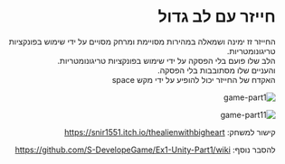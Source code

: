 <div lang="he" dir="rtl">

# חייזר עם לב גדול

החייזר זז ימינה ושמאלה במהירות מסויימת ומרחק מסויים על ידי שימוש בפונקציות טריגונומטריות.\
הלב שלו פועם בלי הפסקה על ידי שימוש בפונקציות טריגונומטריות.\
והעניים שלו מסתובבות בלי הפסקה.\
האקדח של החייזר יכול להופיע על ידי מקש space
  


![game-part1](https://user-images.githubusercontent.com/58264273/139930265-d018ee93-027c-4cd5-93d5-95c3084032d3.png)
 

![game-part11](https://user-images.githubusercontent.com/58264273/139944023-4f871a5b-4320-4965-baba-fd1a483f3581.png)

  
קישור למשחק: https://snir1551.itch.io/thealienwithbigheart
  
להסבר נוסף: https://github.com/S-DevelopeGame/Ex1-Unity-Part1/wiki
  
</div>
